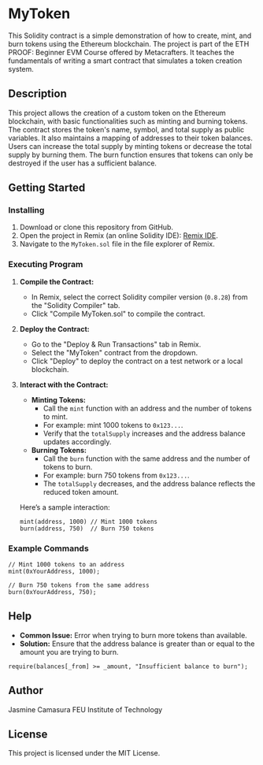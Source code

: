 # MyToken

This Solidity contract is a simple demonstration of how to create, mint, and burn tokens using the Ethereum blockchain. The project is part of the ETH PROOF: Beginner EVM Course offered by Metacrafters. It teaches the fundamentals of writing a smart contract that simulates a token creation system.

## Description

This project allows the creation of a custom token on the Ethereum blockchain, with basic functionalities such as minting and burning tokens. The contract stores the token's name, symbol, and total supply as public variables. It also maintains a mapping of addresses to their token balances. Users can increase the total supply by minting tokens or decrease the total supply by burning them. The burn function ensures that tokens can only be destroyed if the user has a sufficient balance.

## Getting Started

### Installing

1. Download or clone this repository from GitHub.
2. Open the project in Remix (an online Solidity IDE): [Remix IDE](https://remix.ethereum.org).
3. Navigate to the `MyToken.sol` file in the file explorer of Remix.

### Executing Program

1. **Compile the Contract:**
   - In Remix, select the correct Solidity compiler version (`0.8.28`) from the "Solidity Compiler" tab.
   - Click "Compile MyToken.sol" to compile the contract.

2. **Deploy the Contract:**
   - Go to the "Deploy & Run Transactions" tab in Remix.
   - Select the "MyToken" contract from the dropdown.
   - Click "Deploy" to deploy the contract on a test network or a local blockchain.

3. **Interact with the Contract:**
   - **Minting Tokens:**
     - Call the `mint` function with an address and the number of tokens to mint.
     - For example: mint 1000 tokens to `0x123...`.
     - Verify that the `totalSupply` increases and the address balance updates accordingly.
   - **Burning Tokens:**
     - Call the `burn` function with the same address and the number of tokens to burn.
     - For example: burn 750 tokens from `0x123...`.
     - The `totalSupply` decreases, and the address balance reflects the reduced token amount.

   Here’s a sample interaction:
   ```
   mint(address, 1000) // Mint 1000 tokens
   burn(address, 750)  // Burn 750 tokens
   ```

### Example Commands
```solidity
// Mint 1000 tokens to an address
mint(0xYourAddress, 1000);

// Burn 750 tokens from the same address
burn(0xYourAddress, 750);
```

## Help

- **Common Issue:** Error when trying to burn more tokens than available.
- **Solution:** Ensure that the address balance is greater than or equal to the amount you are trying to burn.

```solidity
require(balances[_from] >= _amount, "Insufficient balance to burn");
```

## Author

Jasmine Camasura
FEU Institute of Technology

## License

This project is licensed under the MIT License.

